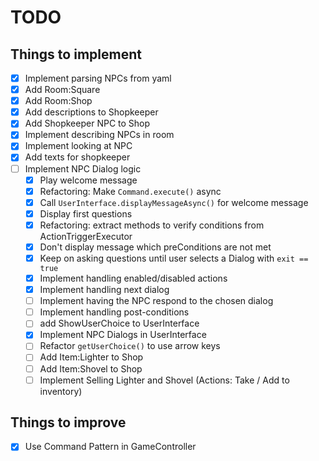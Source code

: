 # TODO

## Things to implement

- [x] Implement parsing NPCs from yaml
- [x] Add Room:Square
- [x] Add Room:Shop 
- [x] Add descriptions to Shopkeeper 
- [x] Add Shopkeeper NPC to Shop
- [x] Implement describing NPCs in room
- [x] Implement looking at NPC
- [x] Add texts for shopkeeper
- [ ] Implement NPC Dialog logic
  - [x] Play welcome message
  - [x] Refactoring: Make `Command.execute()` async
  - [x] Call `UserInterface.displayMessageAsync()` for welcome message
  - [x] Display first questions
  - [x] Refactoring: extract methods to verify conditions from ActionTriggerExecutor
  - [x] Don't display message which preConditions are not met
  - [x] Keep on asking questions until user selects a Dialog with `exit == true`
  - [x] Implement handling enabled/disabled actions
  - [x] Implement handling next dialog
  - [ ] Implement having the NPC respond to the chosen dialog
  - [ ] Implement handling post-conditions
  - [ ] add ShowUserChoice to UserInterface
  - [x] Implement NPC Dialogs in UserInterface
  - [ ] Refactor `getUserChoice()` to use arrow keys
  - [ ] Add Item:Lighter to Shop
  - [ ] Add Item:Shovel to Shop
  - [ ] Implement Selling Lighter and Shovel (Actions: Take / Add to inventory)

## Things to improve

- [x] Use Command Pattern in GameController
